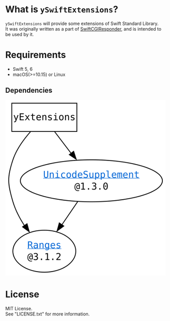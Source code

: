 # What is `ySwiftExtensions`?

`ySwiftExtensions` will provide some extensions of Swift Standard Library.  
It was originally written as a part of [SwiftCGIResponder](https://github.com/YOCKOW/SwiftCGIResponder),
and is intended to be used by it.


# Requirements

- Swift 5, 6
- macOS(>=10.15) or Linux


## Dependencies

![Dependencies](./dependencies.svg)


# License

MIT License.  
See "LICENSE.txt" for more information.

